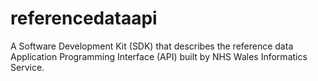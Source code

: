 # referencedataapi
A Software Development Kit (SDK) that describes the reference data Application Programming Interface (API) built by NHS Wales Informatics Service.

